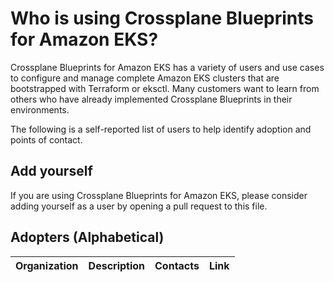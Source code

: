 # Who is using Crossplane Blueprints for Amazon EKS?

Crossplane Blueprints for Amazon EKS has a variety of users and use cases to configure and manage complete Amazon EKS clusters that are bootstrapped with Terraform or eksctl. Many customers want to learn from others who have already implemented Crossplane Blueprints in their environments.

The following is a self-reported list of users to help identify adoption and points of contact.

## Add yourself

If you are using Crossplane Blueprints for Amazon EKS, please consider adding yourself as a user by opening a pull request to this file.

## Adopters (Alphabetical)

| Organization | Description | Contacts | Link |
| --- | --- | --- | --- |